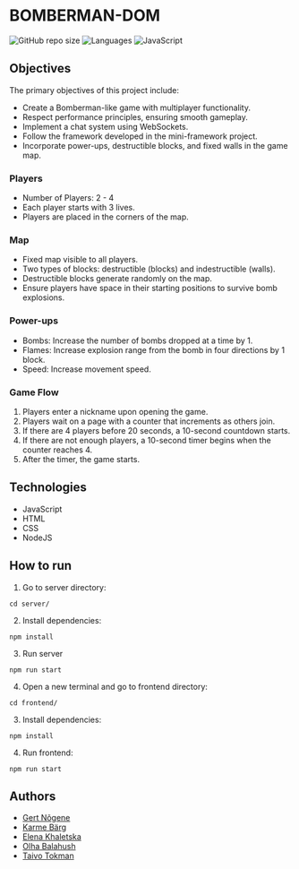 # BOMBERMAN-DOM

![GitHub repo size](https://img.shields.io/github/repo-size/OlhaBalahush/bomberman)
![Languages](https://img.shields.io/github/languages/count/OlhaBalahush/bomberman)
![JavaScript](https://img.shields.io/github/languages/top/OlhaBalahush/bomberman)


## Objectives

The primary objectives of this project include:

- Create a Bomberman-like game with multiplayer functionality.
- Respect performance principles, ensuring smooth gameplay.
- Implement a chat system using WebSockets.
- Follow the framework developed in the mini-framework project.
- Incorporate power-ups, destructible blocks, and fixed walls in the game map.


### Players

- Number of Players: 2 - 4
- Each player starts with 3 lives.
- Players are placed in the corners of the map.

### Map

- Fixed map visible to all players.
- Two types of blocks: destructible (blocks) and indestructible (walls).
- Destructible blocks generate randomly on the map.
- Ensure players have space in their starting positions to survive bomb explosions.

### Power-ups

- Bombs: Increase the number of bombs dropped at a time by 1.
- Flames: Increase explosion range from the bomb in four directions by 1 block.
- Speed: Increase movement speed.

### Game Flow

1. Players enter a nickname upon opening the game.
2. Players wait on a page with a counter that increments as others join.
3. If there are 4 players before 20 seconds, a 10-second countdown starts.
4. If there are not enough players, a 10-second timer begins when the counter reaches 4.
5. After the timer, the game starts.


## Technologies
* JavaScript
* HTML
* CSS
* NodeJS

## How to run
1. Go to server directory:
```
cd server/
```
2. Install dependencies:
```
npm install
```
3. Run server
```
npm run start
```
4. Open a new terminal and go to frontend directory:
```
cd frontend/
```
3. Install dependencies:
```
npm install
```
4. Run frontend: 
```
npm run start
```


## Authors
* [Gert Nõgene](https://github.com/GitGert/)
* [Karme Bärg](https://01.kood.tech/git/Karme)
* [Elena Khaletska](https://01.kood.tech/git/ekhalets)
* [Olha Balahush](https://01.kood.tech/git/Olya)
* [Taivo Tokman](https://01.kood.tech/git/TaivoT)